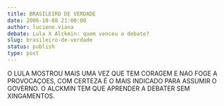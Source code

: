 ```yaml
---
title: BRASILEIRO DE VERDADE
date: 2006-10-08 21:00:00
author: luciene.viana
debate: Lula X Alckmin: quem venceu o debate?
slug: brasileiro-de-verdade
status: publish 
type: post
---
```


O LULA MOSTROU MAIS UMA VEZ QUE TEM CORAGEM E NAO FOGE A PROVOCAÇOES, COM CERTEZA É O MAIS INDICADO PARA ASSUMIR O GOVERNO. O ALCKMIN TEM QUE APRENDER A DEBATER SEM XINGAMENTOS.

